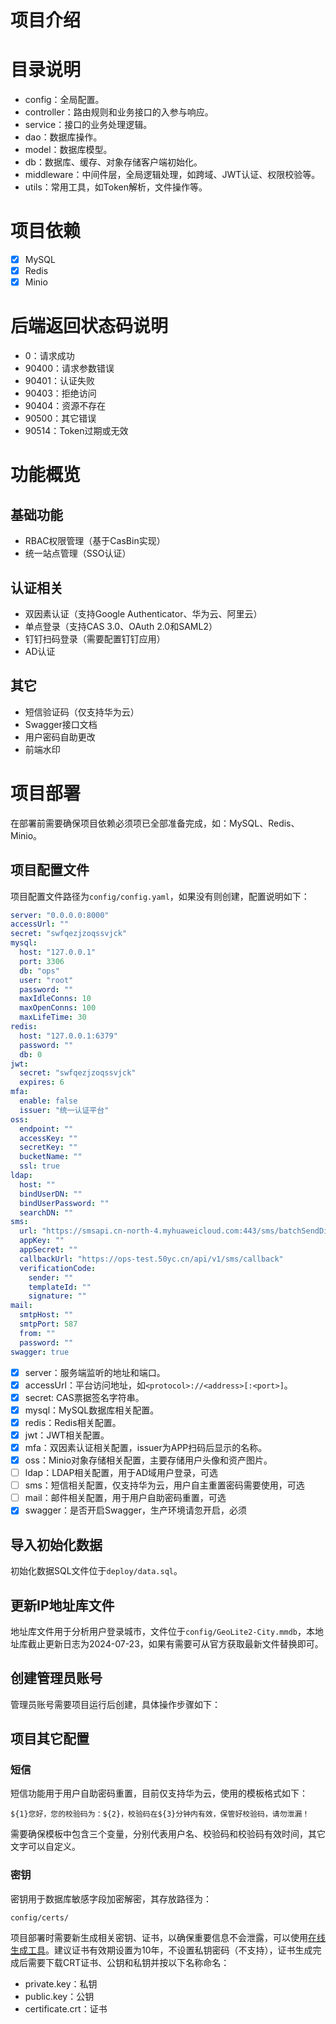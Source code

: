 # 项目介绍
# 目录说明
* config：全局配置。
* controller：路由规则和业务接口的入参与响应。
* service：接口的业务处理逻辑。
* dao：数据库操作。
* model：数据库模型。
* db：数据库、缓存、对象存储客户端初始化。
* middleware：中间件层，全局逻辑处理，如跨域、JWT认证、权限校验等。
* utils：常用工具，如Token解析，文件操作等。
# 项目依赖
* [x] MySQL
* [x] Redis
* [x] Minio
# 后端返回状态码说明
* 0：请求成功
* 90400：请求参数错误
* 90401：认证失败
* 90403：拒绝访问
* 90404：资源不存在
* 90500：其它错误
* 90514：Token过期或无效
# 功能概览
## 基础功能
* RBAC权限管理（基于CasBin实现）
* 统一站点管理（SSO认证）
## 认证相关
* 双因素认证（支持Google Authenticator、华为云、阿里云）
* 单点登录（支持CAS 3.0、OAuth 2.0和SAML2）
* 钉钉扫码登录（需要配置钉钉应用）
* AD认证
## 其它
* 短信验证码（仅支持华为云）
* Swagger接口文档
* 用户密码自助更改
* 前端水印
# 项目部署
在部署前需要确保项目依赖必须项已全部准备完成，如：MySQL、Redis、Minio。
## 项目配置文件
项目配置文件路径为`config/config.yaml`，如果没有则创建，配置说明如下：
```yaml
server: "0.0.0.0:8000"
accessUrl: ""
secret: "swfqezjzoqssvjck"
mysql:
  host: "127.0.0.1"
  port: 3306
  db: "ops"
  user: "root"
  password: ""
  maxIdleConns: 10
  maxOpenConns: 100
  maxLifeTime: 30
redis:
  host: "127.0.0.1:6379"
  password: ""
  db: 0
jwt:
  secret: "swfqezjzoqssvjck"
  expires: 6
mfa:
  enable: false
  issuer: "统一认证平台"
oss:
  endpoint: ""
  accessKey: ""
  secretKey: ""
  bucketName: ""
  ssl: true
ldap:
  host: ""
  bindUserDN: ""
  bindUserPassword: ""
  searchDN: ""
sms:
  url: "https://smsapi.cn-north-4.myhuaweicloud.com:443/sms/batchSendDiffSms/v1"
  appKey: ""
  appSecret: ""
  callbackUrl: "https://ops-test.50yc.cn/api/v1/sms/callback"
  verificationCode:
    sender: ""
    templateId: ""
    signature: ""
mail:
  smtpHost: ""
  smtpPort: 587
  from: ""
  password: ""
swagger: true
```
* [x] server：服务端监听的地址和端口。
* [x] accessUrl：平台访问地址，如`<protocol>://<address>[:<port>]`。
* [x] secret: CAS票据签名字符串。
* [x] mysql：MySQL数据库相关配置。
* [x] redis：Redis相关配置。
* [x] jwt：JWT相关配置。
* [x] mfa：双因素认证相关配置，issuer为APP扫码后显示的名称。
* [x] oss：Minio对象存储相关配置，主要存储用户头像和资产图片。
* [ ] ldap：LDAP相关配置，用于AD域用户登录，可选
* [ ] sms：短信相关配置，仅支持华为云，用户自主重置密码需要使用，可选
* [ ] mail：邮件相关配置，用于用户自助密码重置，可选
* [x] swagger：是否开启Swagger，生产环境请忽开启，必须
## 导入初始化数据
初始化数据SQL文件位于`deploy/data.sql`。
## 更新IP地址库文件
地址库文件用于分析用户登录城市，文件位于`config/GeoLite2-City.mmdb`，本地址库截止更新日志为2024-07-23，如果有需要可从官方获取最新文件替换即可。
## 创建管理员账号
管理员账号需要项目运行后创建，具体操作步骤如下：
## 项目其它配置
### 短信
短信功能用于用户自助密码重置，目前仅支持华为云，使用的模板格式如下：
```
${1}您好，您的校验码为：${2}，校验码在${3}分钟内有效，保管好校验码，请勿泄漏！
```
需要确保模板中包含三个变量，分别代表用户名、校验码和校验码有效时间，其它文字可以自定义。
### 密钥
密钥用于数据库敏感字段加密解密，其存放路径为：
```shell
config/certs/
```
项目部署时需要新生成相关密钥、证书，以确保重要信息不会泄露，可以使用[在线生成工具](https://www.qvdv.net/tools/qvdv-csrpfx.html "在线生成工具")。建议证书有效期设置为10年，不设置私钥密码（不支持），证书生成完成后需要下载CRT证书、公钥和私钥并按以下名称命名：
* private.key：私钥
* public.key：公钥
* certificate.crt：证书
